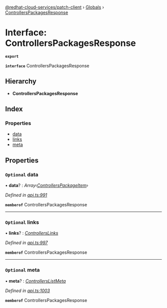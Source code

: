 [@redhat-cloud-services/patch-client](../README.md) › [Globals](../globals.md) › [ControllersPackagesResponse](controllerspackagesresponse.md)

# Interface: ControllersPackagesResponse

**`export`** 

**`interface`** ControllersPackagesResponse

## Hierarchy

* **ControllersPackagesResponse**

## Index

### Properties

* [data](controllerspackagesresponse.md#optional-data)
* [links](controllerspackagesresponse.md#optional-links)
* [meta](controllerspackagesresponse.md#optional-meta)

## Properties

### `Optional` data

• **data**? : *Array‹[ControllersPackageItem](controllerspackageitem.md)›*

*Defined in [api.ts:991](https://github.com/RedHatInsights/javascript-clients/blob/898b2150/packages/patch/api.ts#L991)*

**`memberof`** ControllersPackagesResponse

___

### `Optional` links

• **links**? : *[ControllersLinks](controllerslinks.md)*

*Defined in [api.ts:997](https://github.com/RedHatInsights/javascript-clients/blob/898b2150/packages/patch/api.ts#L997)*

**`memberof`** ControllersPackagesResponse

___

### `Optional` meta

• **meta**? : *[ControllersListMeta](controllerslistmeta.md)*

*Defined in [api.ts:1003](https://github.com/RedHatInsights/javascript-clients/blob/898b2150/packages/patch/api.ts#L1003)*

**`memberof`** ControllersPackagesResponse
